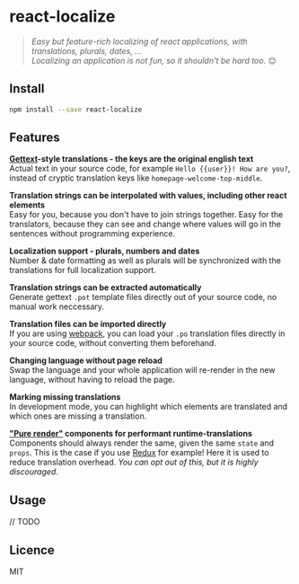 # react-localize

> *Easy but feature-rich localizing of react applications, with translations, plurals, dates, ... <br/>
> Localizing an application is not fun, so it shouldn't be hard too.* :relieved:

## Install

```bash
npm install --save react-localize
```

## Features

**[Gettext](https://www.gnu.org/software/gettext/manual/gettext.html)-style translations - the keys are the original english text**<br/>
Actual text in your source code, for example `Hello {{user}}! How are you?`, instead of cryptic translation keys like `homepage-welcome-top-middle`.

**Translation strings can be interpolated with values, including other react elements**<br/>
Easy for you, because you don't have to join strings together. Easy for the translators, because they can see and change where values will go in the sentences without programming experience.

**Localization support - plurals, numbers and dates**<br/>
Number & date formatting as well as plurals will be synchronized with the translations for full localization support.

**Translation strings can be extracted automatically**<br/>
Generate gettext `.pot` template files directly out of your source code, no manual work neccessary.

**Translation files can be imported directly**<br/>
If you are using [webpack](https://github.com/webpack/webpack), you can load your `.po` translation files directly in your source code, without converting them beforehand.

**Changing language without page reload**<br/>
Swap the language and your whole application will re-render in the new language, without having to reload the page.

**Marking missing translations**<br/>
In development mode, you can highlight which elements are translated and which ones are missing a translation.

**["Pure render"](https://facebook.github.io/react/docs/shallow-compare.html) components for performant runtime-translations**<br/>
Components should always render the same, given the same `state` and `props`. This is the case if you use [Redux](http://redux.js.org/) for example! Here it is used to reduce translation overhead. *You can opt out of this, but it is highly discouraged*.

## Usage

// TODO

## Licence

MIT
